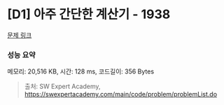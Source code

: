 # [D1] 아주 간단한 계산기 - 1938 

[문제 링크](https://swexpertacademy.com/main/code/problem/problemDetail.do?contestProbId=AV5PjsYKAMIDFAUq) 

### 성능 요약

메모리: 20,516 KB, 시간: 128 ms, 코드길이: 356 Bytes



> 출처: SW Expert Academy, https://swexpertacademy.com/main/code/problem/problemList.do